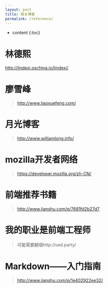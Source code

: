 ```yaml
---
layout: post
title: 相关博客
permalink: /reference/
---
```


* content
{:toc}




# 林德熙

http://lindexi.oschina.io/lindexi/



# 廖雪峰

> http://www.liaoxuefeng.com/



# 月光博客

> http://www.williamlong.info/



# mozilla开发者网络

> https://developer.mozilla.org/zh-CN/



# 前端推荐书籍

> http://www.jianshu.com/p/7681fd2b27d7



# 我的职业是前端工程师

> 可能需要翻墙http://ued.party/



# Markdown——入门指南

> http://www.jianshu.com/p/1e402922ee32/

